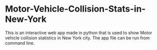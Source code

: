 # Motor-Vehicle-Collision-Stats-in-New-York
This is an interactive web  app made in python that is used to show Motor vehicle collision statistics in New York city. The app file can be run from command line.
